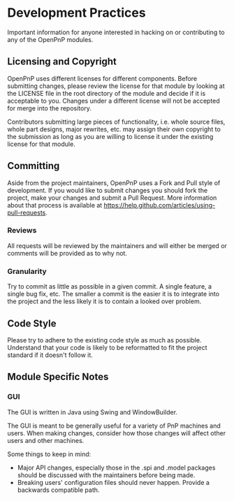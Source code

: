 # Development Practices

Important information for anyone interested in hacking on or contributing to any of the OpenPnP modules. 

## Licensing and Copyright

OpenPnP uses different licenses for different components. Before submitting changes, please review the license for that module by looking at the LICENSE file in the root directory of the module and decide if it is acceptable to you. Changes under a different license will not be accepted for merge into the repository.

Contributors submitting large pieces of functionality, i.e. whole source files, whole part designs, major rewrites, etc. may assign their own copyright to the submission as long as you are willing to license it under the existing license for that module.

## Committing

Aside from the project maintainers, OpenPnP uses a Fork and Pull style of development. If you would like to submit changes you should fork the project, make your changes and submit a Pull Request. More information about that process is available at https://help.github.com/articles/using-pull-requests.

### Reviews

All requests will be reviewed by the maintainers and will either be merged or comments will be provided as to why not.

### Granularity

Try to commit as little as possible in a given commit. A single feature, a single bug fix, etc. The smaller a commit is the easier it is to integrate into the project and the less likely it is to contain a looked over problem.

## Code Style

Please try to adhere to the existing code style as much as possible. Understand that your code is likely to be reformatted to fit the project standard if it doesn't follow it.

## Module Specific Notes

### GUI

The GUI is written in Java using Swing and WindowBuilder.

The GUI is meant to be generally useful for a variety of PnP machines and users. When making changes, consider how those changes will affect other users and other machines.

Some things to keep in mind:
* Major API changes, especially those in the .spi and .model packages should be discussed with the maintainers before being made. 
* Breaking users' configuration files should never happen. Provide a backwards compatible path.


